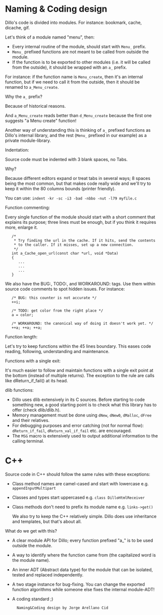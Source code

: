 # Naming & Coding design

Dillo's code is divided into modules. For instance: bookmark, cache, dicache, gif.

Let's think of a module named "menu", then:
   
* Every internal routine of the module, should start with `Menu_` prefix.
* `Menu_` prefixed functions are not meant to be called from outside the module.
* If the function is to be exported to other modules (i.e. it will be called from the outside), it should be wrapped with an `a_` prefix.

For instance: if the function name is `Menu_create`, then it's an internal function, but if we need to call it from the outside, then it should be renamed to `a_Menu_create`.

Why the `a_` prefix?

Because of historical reasons.
   
And `a_Menu_create` reads better than `d_Menu_create` because the first one suggests "a Menu create" function!

Another way of understanding this is thinking of `a_` prefixed functions as Dillo's internal library, and the rest (`Menu_` prefixed in our example) as a private module-library.

Indentation:

Source code must be indented with 3 blank spaces, no Tabs.
   
Why?
   
Because different editors expand or treat tabs in several ways; 8 spaces being the most common, but that makes code really wide and we'll try to keep it within the 80 columns bounds (printer friendly).

You can use: `indent -kr -sc -i3 -bad -nbbo -nut -l79 myfile.c`

Function commenting:

Every single function of the module should start with a short comment that explains its purpose; three lines must be enough, but if you think it requires more, enlarge it.

```
   /*
    * Try finding the url in the cache. If it hits, send the contents
    * to the caller. If it misses, set up a new connection.
    */
   int a_Cache_open_url(const char *url, void *Data)
   {
      ...
      ...
      ...
   }
```

We also have the BUG:, TODO:, and WORKAROUND: tags. Use them within source code comments to spot hidden issues. For instance:

```
   /* BUG: this counter is not accurate */
   ++i;

   /* TODO: get color from the right place */
   a = color;

   /* WORKAROUND: the canonical way of doing it doesn't work yet. */
   ++a; ++a; ++a;
```

Function length:

Let's try to keep functions within the 45 lines boundary. This eases code reading, following, understanding and maintenance.

Functions with a single exit:

It's much easier to follow and maintain functions with a single exit point at the bottom (instead of multiple returns). The exception to the rule are calls like dReturn_if_fail() at its head.

dlib functions:

* Dillo uses dlib extensively in its C sources. Before starting to code something new, a good starting point is to check what this library has to offer (check dlib/dlib.h).
* Memory management must be done using `dNew`, `dNew0`, `dMalloc`, `dFree` and their relatives.
* For debugging purposes and error catching (not for normal flow): `dReturn_if_fail`, `dReturn_val_if_fail` etc. are encouraged.
* The `MSG` macro is extensively used to output additional information to the calling terminal.

# C++

   Source code in C++ should follow the same rules with these exceptions:

* Class method names are camel-cased and start with lowercase e.g. `appendInputMultipart`
* Classes and types start uppercased e.g. `class DilloHtmlReceiver`
* Class methods don't need to prefix its module name e.g. `links->get()`

   We also try to keep the C++ relatively simple. Dillo does use
   inheritance and templates, but that's about all.

What do we get with this?

* A clear module API for Dillo; every function prefixed "a_" is to be used outside the module.
* A way to identify where the function came from (the capitalized word is the module name).
* An inner ADT (Abstract data type) for the module that can be isolated, tested and replaced independently.
* A two stage instance for bug-fixing. You can change the exported function algorithms while someone else fixes the internal module-ADT!
* A coding standard ;)

        Naming&Coding design by Jorge Arellano Cid
